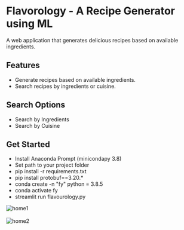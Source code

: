   <div class="banner">
    <h1>Flavorology - A Recipe Generator using ML</h1>
    <p>A web application that generates delicious recipes based on available ingredients.</p>
  </div>

  <div class="features">
    <h2>Features</h2>
    <ul>
      <li>Generate recipes based on available ingredients.</li>
      <li>Search recipes by ingredients or cuisine.</li>
    </ul>
  </div>

  <div class="search-options">
    <h2>Search Options</h2>
    <ul>
      <li>Search by Ingredients</li>
      <li>Search by Cuisine</li>
    </ul>
  </div>
  
  <div class="get-started">
    <h2>Get Started</h2>
    <ul>
      <li>Install Anaconda Prompt (minicondapy 3.8)</li>
      <li>Set path to your project folder</li>
      <li>pip install -r requirements.txt</li>
      <li>pip install protobuf==3.20.*</li>
      <li>conda create -n "fy" python = 3.8.5</li>
      <li>conda activate fy</li>
      <li>streamlit run flavourology.py</li>
    </ul>
  </div>
  
![home1](https://github.com/saisujay7794/recipe-generator-ml/assets/84466055/d49b7d17-5e2e-49fd-8be4-b85c55ae3096)
    <br>
    <br>
![home2](https://github.com/saisujay7794/recipe-generator-ml/assets/84466055/d9fba3ef-e4ba-49cc-b3ae-ce7b9d41c14e)
    
